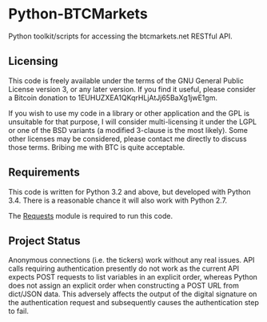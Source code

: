 Python-BTCMarkets
=================

Python toolkit/scripts for accessing the btcmarkets.net RESTful API.


Licensing
---------

This code is freely available under the terms of the GNU General Public License version 3, or any later version.  If you find it useful, please consider a Bitcoin donation to 1EUHUZXEA1QKqrHLjAtJj65BaXg1jwE1gm.

If you wish to use my code in a library or other application and the GPL is unsuitable for that purpose, I will consider multi-licensing it under the LGPL or one of the BSD variants (a modified 3-clause is the most likely).  Some other licenses may be considered, please contact me directly to discuss those terms.  Bribing me with BTC is quite acceptable.


Requirements
------------

This code is written for Python 3.2 and above, but developed with Python 3.4.  There is a reasonable chance it will also work with Python 2.7.

The [Requests](http://docs.python-requests.org/en/latest/) module is required to run this code.


Project Status
--------------

Anonymous connections (i.e. the tickers) work without any real issues.  API calls requiring authentication presently do not work as the current API expects POST requests to list variables in an explicit order, whereas Python does not assign an explicit order when constructing a POST URL from dict/JSON data.  This adversely affects the output of the digital signature on the authentication request and subsequently causes the authentication step to fail.



